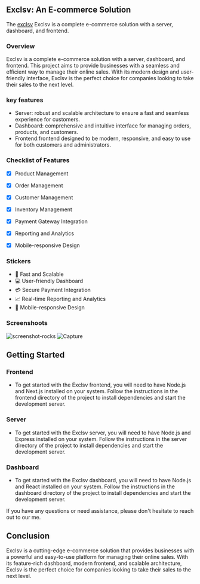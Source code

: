 ## Exclsv: An E-commerce Solution

The [exclsv](https://exclsv.vercel.app/) Exclsv is a complete e-commerce solution with a server, dashboard, and frontend. 

### Overview
Exclsv is a complete e-commerce solution with a server, dashboard, and frontend. This project aims to provide businesses with a seamless and efficient way to manage their online sales. With its modern design and user-friendly interface, Exclsv is the perfect choice for companies looking to take their sales to the next level.

### key features
- Server: robust and scalable architecture to ensure a fast and seamless experience for customers.
- Dashboard: comprehensive and intuitive interface for managing orders, products, and customers.
- Frontend:frontend designed to be modern, responsive, and easy to use for both customers and administrators.

### Checklist of Features
- [x] Product Management
- [x] Order Management
- [x] Customer Management
- [x] Inventory Management
- [x] Payment Gateway Integration
- [x] Reporting and Analytics
- [x] Mobile-responsive Design


### Stickers
- 🚀 Fast and Scalable
- 💻 User-friendly Dashboard
- 💳 Secure Payment Integration
- 📈 Real-time Reporting and Analytics
- 📱 Mobile-responsive Design

### Screenshoots
![screenshot-rocks](https://user-images.githubusercontent.com/78101497/218075208-14b266c9-6646-4feb-a1f3-24e3dd598c99.png)
![Capture](https://user-images.githubusercontent.com/78101497/218076422-dd812379-d521-4493-b3ac-93544bd1160a.PNG)


## Getting Started

### Frontend

- To get started with the Exclsv frontend, you will need to have Node.js and Next.js installed on your system.
Follow the instructions in the frontend directory of the project to install dependencies and start the development server.

### Server

- To get started with the Exclsv server, you will need to have Node.js and Express installed on your system.
Follow the instructions in the server directory of the project to install dependencies and start the development server.

### Dashboard

- To get started with the Exclsv dashboard, you will need to have Node.js and React installed on your system. 
Follow the instructions in the dashboard directory of the project to install dependencies and start the development server.

If you have any questions or need assistance, please don't hesitate to reach out to our me.

## Conclusion

Exclsv is a cutting-edge e-commerce solution that provides businesses with a powerful and easy-to-use platform for managing their online sales. With its feature-rich dashboard, modern frontend, and scalable architecture, Exclsv is the perfect choice for companies looking to take their sales to the next level.

